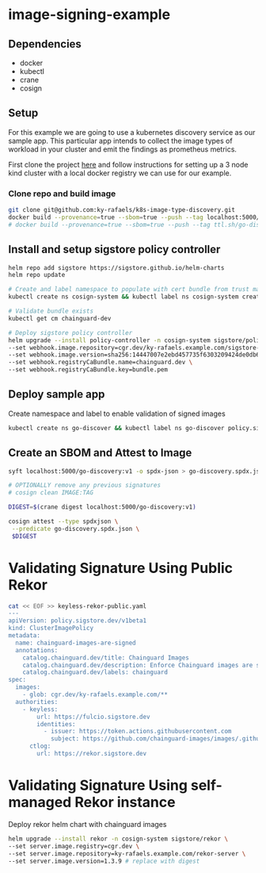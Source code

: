 # image-signing-example

## Dependencies
- docker
- kubectl
- crane
- cosign
<!-- - syft -->

## Setup 

For this example we are going to use a kubernetes discovery service as our sample app. This particular app intends to collect the image types of workload in your cluster and emit the findings as prometheus metrics.

First clone the project [here](git@github.com:ky-rafaels/kind-cluster.git) and follow instructions for setting up a 3 node kind cluster with a local docker registry we can use for our example.

### Clone repo and build image

```bash
git clone git@github.com:ky-rafaels/k8s-image-type-discovery.git
docker build --provenance=true --sbom=true --push --tag localhost:5000/go-discovery:v1 .
# docker build --provenance=true --sbom=true --push --tag ttl.sh/go-discovery:1h .
```

## Install and setup sigstore policy controller

```bash
helm repo add sigstore https://sigstore.github.io/helm-charts
helm repo update

# Create and label namespace to populate with cert bundle from trust manager
kubectl create ns cosign-system && kubectl label ns cosign-system create-certs="true"

# Validate bundle exists
kubectl get cm chainguard-dev

# Deploy sigstore policy controller
helm upgrade --install policy-controller -n cosign-system sigstore/policy-controller \
--set webhook.image.repository=cgr.dev/ky-rafaels.example.com/sigstore-policy-controller:0.12 \
--set webhook.image.version=sha256:14447007e2ebd457735f6303209424de0db6ad477e12a98c89b2bfceb1ac0026 \
--set webhook.registryCaBundle.name=chainguard.dev \
--set webhook.registryCaBundle.key=bundle.pem
```

## Deploy sample app

Create namespace and label to enable validation of signed images

```bash
kubectl create ns go-discover && kubectl label ns go-discover policy.sigstore.dev/include="true"
```

## Create an SBOM and Attest to Image

```bash
syft localhost:5000/go-discovery:v1 -o spdx-json > go-discovery.spdx.json

# OPTIONALLY remove any previous signatures
# cosign clean IMAGE:TAG

DIGEST=$(crane digest localhost:5000/go-discovery:v1)

cosign attest --type spdxjson \
 --predicate go-discovery.spdx.json \
 $DIGEST
```

# Validating Signature Using Public Rekor

```bash
cat << EOF >> keyless-rekor-public.yaml
---
apiVersion: policy.sigstore.dev/v1beta1
kind: ClusterImagePolicy
metadata:
  name: chainguard-images-are-signed
  annotations:
    catalog.chainguard.dev/title: Chainguard Images
    catalog.chainguard.dev/description: Enforce Chainguard images are signed
    catalog.chainguard.dev/labels: chainguard
spec:
  images:
    - glob: cgr.dev/ky-rafaels.example.com/**
  authorities:
    - keyless:
        url: https://fulcio.sigstore.dev
        identities:
          - issuer: https://token.actions.githubusercontent.com
            subject: https://github.com/chainguard-images/images/.github/workflows/release.yaml@refs/heads/main
      ctlog:
        url: https://rekor.sigstore.dev
```

# Validating Signature Using self-managed Rekor instance

Deploy rekor helm chart with chainguard images

```bash
helm upgrade --install rekor -n cosign-system sigstore/rekor \
--set server.image.registry=cgr.dev \
--set server.image.repository=ky-rafaels.example.com/rekor-server \
--set server.image.version=1.3.9 # replace with digest
```

<!-- ## Create a CA bundle

Install cert-manager and trust manager using the steps [here](https://github.com/ky-rafaels/java-certs-with-containers.git) or create ca bundle manually.

If trust-manager and cert-manager are installed you can apply this bundle directly
```bash
k apply -f ca-certs/bundle.yaml
``` -->